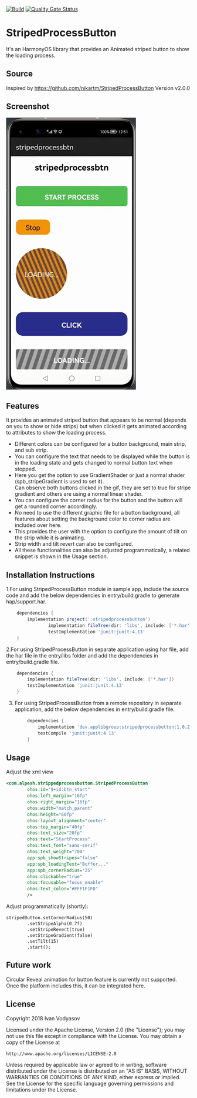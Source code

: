[![Build](https://github.com/applibgroup/StripedProcessButton/actions/workflows/main.yml/badge.svg)](https://github.com/applibgroup/StripedProcessButton/actions/workflows/main.yml)
[![Quality Gate Status](https://sonarcloud.io/api/project_badges/measure?project=applibgroup_StripedProcessButton&metric=alert_status)](https://sonarcloud.io/dashboard?id=applibgroup_StripedProcessButton)
# StripedProcessButton
It's an HarmonyOS library that provides an Animated striped button to show the loading process.

## Source
Inspired by https://github.com/nikartm/StripedProcessButton Version v2.0.0

## Screenshot
![](screenshots/gif_spb.gif)

## Features
It provides an animated striped button that appears to be normal (depends on you to show or hide strips) but when clicked it gets animated according to attributes to show the loading process. 
* Different colors can be configured for a button background, main strip, and sub strip.  
* You can configure the text that needs to be displayed while the button is in the loading state and gets changed to normal button text when stopped. 
* Here you get the option to use GradientShader or just a normal shader (spb_stripeGradient is used to set it).<br>
Can observe both buttons clicked in the gif, they are set to true for stripe gradient and others are using a normal linear shader.
* You can configure the corner radius for the button and the button will get a rounded corner accordingly. 
* No need to use the different graphic file for a button background, all features about setting the background color to corner radius are included over here. 
* This provides the user with the option to configure the amount of tilt on the strip while it is animating. 
* Strip width and tilt revert can also be configured. 
* All these functionalities can also be adjusted programmatically, a related snippet is shown in the Usage section.
## Installation Instructions
1.For using StripedProcessButton module in sample app, include the source code and add the below dependencies in entry/build.gradle to generate hap/support.har.
```groovy
	dependencies {
		implementation project(':stripedprocessbutton')
                implementation fileTree(dir: 'libs', include: ['*.har'])
                testImplementation 'junit:junit:4.13'
	}
```
2.For using StripedProcessButton in separate application using har file, add the har file in the entry/libs folder and add the dependencies in entry/build.gradle file.
```groovy
	dependencies {
		implementation fileTree(dir: 'libs', include: ['*.har'])
		testImplementation 'junit:junit:4.13'
	}
```
3. For using StripedProcessButton from a remote repository in separate application, add the below dependencies in entry/build.gradle file.
```groovy
        dependencies {
	        implementation 'dev.applibgroup:stripedprocessbutton:1.0.2'
	        testCompile 'junit:junit:4.13'
        }
```
## Usage
Adjust the xml view
```xml
<com.alpesh.strippedprocessbutton.StripedProcessButton
        ohos:id="$+id:btn_start"
        ohos:left_margin="16fp"
        ohos:right_margin="16fp"
        ohos:width="match_parent"
        ohos:height="60fp"
        ohos:layout_alignment="center"
        ohos:top_margin="40fp"
        ohos:text_size="20fp"
        ohos:text="StartProcess"
        ohos:text_font="sans-serif"
        ohos:text_weight="700"
        app:spb_showStripes="false"
        app:spb_loadingText="Buffer..."
        app:spb_cornerRadius="25"
        ohos:clickable="true"
        ohos:focusable="focus_enable"
        ohos:text_color="#FFF1F1F0"
        />
```
Adjust programmatically (shortly):
```
stripedButton.setCornerRadius(50)
        .setStripeAlpha(0.7f)
        .setStripeRevert(true)
        .setStripeGradient(false)
        .setTilt(15)
        .start();
```
## Future work
Circular Reveal animation for button feature is currently not supported. Once the platform includes this, it can be integrated here.
## License
Copyright 2018 Ivan Vodyasov

Licensed under the Apache License, Version 2.0 (the "License"); you may not use this file except in compliance with the License. You may obtain a copy of the License at
```
http://www.apache.org/licenses/LICENSE-2.0
```
Unless required by applicable law or agreed to in writing, software distributed under the License is distributed on an "AS IS" BASIS, WITHOUT WARRANTIES OR CONDITIONS OF ANY KIND, either express or implied. See the License for the specific language governing permissions and limitations under the License.

